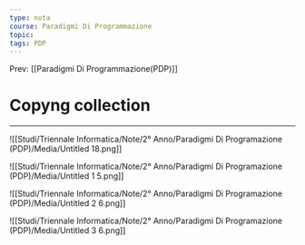 ```yaml
---
type: nota
course: Paradigmi Di Programmazione
topic: 
tags: PDP
---
```


Prev: [[Paradigmi Di Programmazione(PDP)]]

# Copyng collection
---


![[Studi/Triennale Informatica/Note/2° Anno/Paradigmi Di Programazione (PDP)/Media/Untitled 18.png]]

![[Studi/Triennale Informatica/Note/2° Anno/Paradigmi Di Programazione (PDP)/Media/Untitled 1 5.png]]

![[Studi/Triennale Informatica/Note/2° Anno/Paradigmi Di Programazione (PDP)/Media/Untitled 2 6.png]]

![[Studi/Triennale Informatica/Note/2° Anno/Paradigmi Di Programazione (PDP)/Media/Untitled 3 6.png]]

